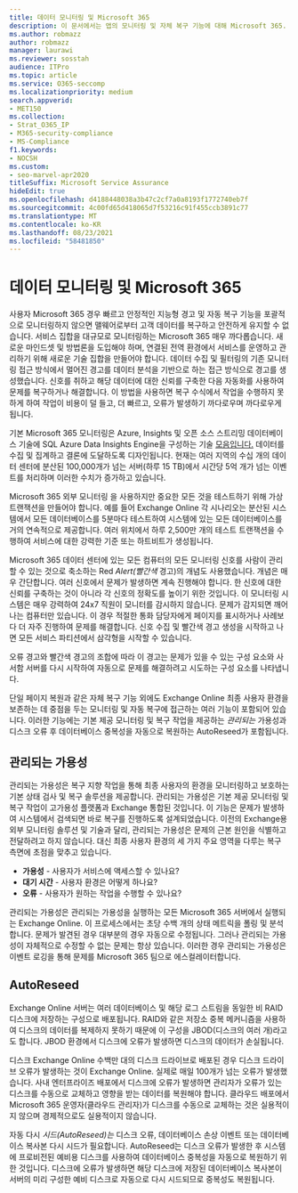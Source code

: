 ```yaml
---
title: 데이터 모니터링 및 Microsoft 365
description: 이 문서에서는 앱의 모니터링 및 자체 복구 기능에 대해 Microsoft 365.
ms.author: robmazz
author: robmazz
manager: laurawi
ms.reviewer: sosstah
audience: ITPro
ms.topic: article
ms.service: O365-seccomp
ms.localizationpriority: medium
search.appverid:
- MET150
ms.collection:
- Strat_O365_IP
- M365-security-compliance
- MS-Compliance
f1.keywords:
- NOCSH
ms.custom:
- seo-marvel-apr2020
titleSuffix: Microsoft Service Assurance
hideEdit: true
ms.openlocfilehash: d4188448038a3b47c2cf7a0a8193f1772740eb7f
ms.sourcegitcommit: 4c00fd65d418065d7f53216c91f455ccb3891c77
ms.translationtype: MT
ms.contentlocale: ko-KR
ms.lasthandoff: 08/23/2021
ms.locfileid: "58481850"
---
```

# <a name="data-monitoring-and-self-healing-in-microsoft-365"></a>데이터 모니터링 및 Microsoft 365

사용자 Microsoft 365 경우 빠르고 안정적인 지능형 경고 및 자동 복구 기능을 포괄적으로 모니터링하지 않으면 맬웨어로부터 고객 데이터를 복구하고 안전하게 유지할 수 없습니다. 서비스 집합을 대규모로 모니터링하는 Microsoft 365 매우 까다롭습니다. 새로운 마인드셋 및 방법론을 도입해야 하며, 연결된 전역 환경에서 서비스를 운영하고 관리하기 위해 새로운 기술 집합을 만들어야 합니다. 데이터 수집 및 필터링의 기존 모니터링 접근 방식에서 멀어진 경고를 데이터 분석을 기반으로 하는 접근 방식으로 경고를 생성했습니다. 신호를 취하고 해당 데이터에 대한 신뢰를 구축한 다음 자동화를 사용하여 문제를 복구하거나 해결합니다. 이 방법을 사용하면 복구 수식에서 작업을 수행하지 못하게 하여 작업이 비용이 덜 들고, 더 빠르고, 오류가 발생하기 까다로우며 까다로우게 됩니다. 

기본 Microsoft 365 모니터링은 Azure, Insights 및 오픈 소스 스트리밍 데이터베이스 기술에 SQL Azure Data Insights Engine을 구성하는 기술 [모음입니다.](https://cassandra.apache.org/) 데이터를 수집 및 집계하고 결론에 도달하도록 디자인됩니다. 현재는 여러 지역의 수십 개의 데이터 센터에 분산된 100,000개가 넘는 서버(하루 15 TB)에서 시간당 5억 개가 넘는 이벤트를 처리하며 이러한 수치가 증가하고 있습니다. 

Microsoft 365 외부 모니터링 을 사용하지만 중요한 모든 것을 테스트하기 위해 가상 트랜잭션을 만들어야 합니다. 예를 들어 Exchange Online 각 시나리오는 분산된 시스템에서 모든 데이터베이스를 5분마다 테스트하여 시스템에 있는 모든 데이터베이스를 거의 연속적으로 제공합니다. 여러 위치에서 하루 2,500만 개의 테스트 트랜잭션을 수행하여 서비스에 대한 강력한 기준 또는 하트비트가 생성됩니다. 

Microsoft 365 데이터 센터에 있는 모든 컴퓨터의 모든 모니터링 신호를 사람이 관리할 수 있는 것으로 축소하는 Red *Alert(빨간색* 경고)의 개념도 사용했습니다. 개념은 매우 간단합니다. 여러 신호에서 문제가 발생하면 계속 진행해야 합니다. 한 신호에 대한 신뢰를 구축하는 것이 아니라 각 신호의 정확도를 높이기 위한 것입니다. 이 모니터링 시스템은 매우 강력하여 24x7 직원이 모니터를 감시하지 않습니다. 문제가 감지되면 깨어나는 컴퓨터만 있습니다. 이 경우 적절한 통화 담당자에게 페이지를 표시하거나 사례보다 더 자주 진행하여 문제를 해결합니다. 신호 수집 및 빨간색 경고 생성을 시작하고 나면 모든 서비스 파티션에서 삼각형을 시작할 수 있습니다. 

오류 경고와 빨간색 경고의 조합에 따라 이 경고는 문제가 있을 수 있는 구성 요소와 사서함 서버를 다시 시작하여 자동으로 문제를 해결하려고 시도하는 구성 요소를 나타냅니다. 

단일 페이지 복원과 같은 자체 복구 기능 외에도 Exchange Online 최종 사용자 환경을 보존하는 데 중점을 두는 모니터링 및 자동 복구에 접근하는 여러 기능이 포함되어 있습니다. 이러한 기능에는 기본 제공 모니터링 및 복구 작업을 제공하는 *관리되는* 가용성과 디스크 오류 후 데이터베이스 중복성을 자동으로 복원하는 AutoReseed가 포함됩니다. 

## <a name="managed-availability"></a>관리되는 가용성 

관리되는 가용성은 복구 지향 작업을 통해 최종 사용자의 환경을 모니터링하고 보호하는 기본 상태 검사 및 복구 솔루션을 제공합니다. 관리되는 가용성은 기본 제공 모니터링 및 복구 작업이 고가용성 플랫폼과 Exchange 통합된 것입니다. 이 기능은 문제가 발생하여 시스템에서 검색되면 바로 복구를 진행하도록 설계되었습니다. 이전의 Exchange용 외부 모니터링 솔루션 및 기술과 달리, 관리되는 가용성은 문제의 근본 원인을 식별하고 전달하려고 하지 않습니다. 대신 최종 사용자 환경의 세 가지 주요 영역을 다루는 복구 측면에 초점을 맞추고 있습니다.

- **가용성** - 사용자가 서비스에 액세스할 수 있나요? 
- **대기 시간** - 사용자 환경은 어떻게 하나요? 
- **오류** - 사용자가 원하는 작업을 수행할 수 있나요? 

관리되는 가용성은 관리되는 가용성을 실행하는 모든 Microsoft 365 서버에서 실행되는 Exchange Online. 이 프로세스에서는 초당 수백 개의 상태 메트릭을 폴링 및 분석합니다. 문제가 발견된 경우 대부분의 경우 자동으로 수정됩니다. 그러나 관리되는 가용성이 자체적으로 수정할 수 없는 문제는 항상 있습니다. 이러한 경우 관리되는 가용성은 이벤트 로깅을 통해 문제를 Microsoft 365 팀으로 에스컬레이터합니다.

## <a name="autoreseed"></a>AutoReseed

Exchange Online 서버는 여러 데이터베이스 및 해당 로그 스트림을 동일한 비 RAID 디스크에 저장하는 구성으로 배포됩니다. RAID와 같은 저장소 중복  메커니즘을 사용하여 디스크의 데이터를 복제하지 못하기 때문에 이 구성을 JBOD(디스크의 여러 개)라고도 합니다. JBOD 환경에서 디스크에 오류가 발생하면 디스크의 데이터가 손실됩니다. 

디스크 Exchange Online 수백만 대의 디스크 드라이브로 배포된 경우 디스크 드라이브 오류가 발생하는 것이 Exchange Online. 실제로 매일 100개가 넘는 오류가 발생했습니다. 사내 엔터프라이즈 배포에서 디스크에 오류가 발생하면 관리자가 오류가 있는 디스크를 수동으로 교체하고 영향을 받는 데이터를 복원해야 합니다. 클라우드 배포에서 Microsoft 365 운영자(클라우드 관리자)가 디스크를 수동으로 교체하는 것은 실용적이지 않으며 경제적으로도 실용적이지 않습니다. 

자동 다시 *시드(AutoReseed)는* 디스크 오류, 데이터베이스 손상 이벤트 또는 데이터베이스 복사본 다시 시드가 필요합니다. AutoReseed는 디스크 오류가 발생한 후 시스템에 프로비전된 예비용 디스크를 사용하여 데이터베이스 중복성을 자동으로 복원하기 위한 것입니다. 디스크에 오류가 발생하면 해당 디스크에 저장된 데이터베이스 복사본이 서버의 미리 구성한 예비 디스크로 자동으로 다시 시드되므로 중복성도 복원됩니다. 